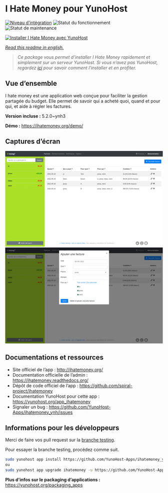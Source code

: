 <!--
N.B.: This README was automatically generated by https://github.com/YunoHost/apps/tree/master/tools/README-generator
It shall NOT be edited by hand.
-->

# I Hate Money pour YunoHost

[![Niveau d’intégration](https://dash.yunohost.org/integration/ihatemoney.svg)](https://dash.yunohost.org/appci/app/ihatemoney) ![Statut du fonctionnement](https://ci-apps.yunohost.org/ci/badges/ihatemoney.status.svg) ![Statut de maintenance](https://ci-apps.yunohost.org/ci/badges/ihatemoney.maintain.svg)

[![Installer I Hate Money avec YunoHost](https://install-app.yunohost.org/install-with-yunohost.svg)](https://install-app.yunohost.org/?app=ihatemoney)

*[Read this readme in english.](./README.md)*

> *Ce package vous permet d’installer I Hate Money rapidement et simplement sur un serveur YunoHost.
Si vous n’avez pas YunoHost, regardez [ici](https://yunohost.org/#/install) pour savoir comment l’installer et en profiter.*

## Vue d’ensemble

I hate money est une application web conçue pour faciliter la gestion partagée du budget. Elle permet de savoir qui a acheté quoi, quand et pour qui, et aide à régler les factures.


**Version incluse :** 5.2.0~ynh3

**Démo :** https://ihatemoney.org/demo/

## Captures d’écran

![Capture d’écran de I Hate Money](./doc/screenshots/screenshot_1_global.webp)
![Capture d’écran de I Hate Money](./doc/screenshots/screenshot_2_new_operation.webp)

## Documentations et ressources

* Site officiel de l’app : <http://ihatemoney.org/>
* Documentation officielle de l’admin : <https://ihatemoney.readthedocs.org/>
* Dépôt de code officiel de l’app : <https://github.com/spiral-project/ihatemoney>
* Documentation YunoHost pour cette app : <https://yunohost.org/app_ihatemoney>
* Signaler un bug : <https://github.com/YunoHost-Apps/ihatemoney_ynh/issues>

## Informations pour les développeurs

Merci de faire vos pull request sur la [branche testing](https://github.com/YunoHost-Apps/ihatemoney_ynh/tree/testing).

Pour essayer la branche testing, procédez comme suit.

``` bash
sudo yunohost app install https://github.com/YunoHost-Apps/ihatemoney_ynh/tree/testing --debug
ou
sudo yunohost app upgrade ihatemoney -u https://github.com/YunoHost-Apps/ihatemoney_ynh/tree/testing --debug
```

**Plus d’infos sur le packaging d’applications :** <https://yunohost.org/packaging_apps>